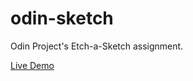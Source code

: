 # odin-sketch
Odin Project's Etch-a-Sketch assignment.

[Live Demo](https://victorfal.github.io/odin-sketch/)
